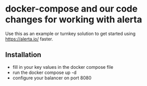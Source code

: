 docker-compose and our code changes for working with alerta
===========================================================

Use this as an example or turnkey solution to get started using https://alerta.io/ faster.


Installation
------------
- fill in your key values in the docker compose file
- run the docker compose up -d
- configure your balancer on port 8080
